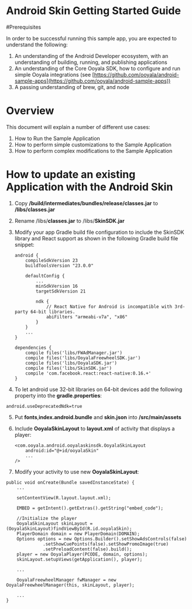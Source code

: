 # Android Skin Getting Started Guide

#Prerequisites

In order to be successful running this sample app, you are expected to understand the following:

  1. An understanding of the Android Developer ecosystem, with an understanding of building, running, and publishing applications
  2. An understanding of the Core Ooyala SDK, how to configure and run simple Ooyala integrations (see [https://github.com/ooyala/android-sample-apps](https://github.com/ooyala/android-sample-apps))
  3. A passing understanding of brew, git, and node

# Overview

This document will explain a number of different use cases:

1. How to Run the Sample Application
2. How to perform simple customizations to the Sample Application
3. How to perform complex modifications to the Sample Application

# How to update an existing Application with the Android Skin

1. Copy **<alice>/build/intermediates/bundles/release/classes.jar** to **<myapp>/libs/classes.jar**

2. Rename <myapp>/libs/**classes.jar** to <myapp>/libs/**SkinSDK.jar**

3. Modify your app Gradle build file configuration to include the SkinSDK library and React support as shown in the following Gradle build file snippet:

    ```
    android {
        compileSdkVersion 23
        buildToolsVersion "23.0.0"

        defaultConfig {
            ...
            minSdkVersion 16
            targetSdkVersion 21
		
            ndk {
                // React Native for Android is incompatible with 3rd-party 64-bit libraries.
                abiFilters "armeabi-v7a", "x86"
            }
        }
        ...
    }

    dependencies {
        compile files('libs/FWAdManager.jar')
        compile files('libs/OoyalaFreewheelSDK.jar')
        compile files('libs/OoyalaSDK.jar')
        compile files('libs/SkinSDK.jar')
        compile 'com.facebook.react:react-native:0.16.+'
    }
    ``` 

4. To let android use 32-bit libraries on 64-bit devices add the following property into the **gradle.properties**:
  ```
  android.useDeprecatedNdk=true
  ```

5. Put **fonts**,**index.android.bundle** and **skin.json** into **<myapp>/src/main/assets**

6. Include **OoyalaSkinLayout** to **layout.xml** of activity that displays a player:

    ```
    <com.ooyala.android.ooyalaskinsdk.OoyalaSkinLayout
        android:id="@+id/ooyalaSkin"
    	...
    />
    ```

7. Modify your activity to use new **OoyalaSkinLayout**:
```
public void onCreate(Bundle savedInstanceState) {
    ...
    
    setContentView(R.layout.layout.xml);

    EMBED = getIntent().getExtras().getString("embed_code");

    //Initialize the player
    OoyalaSkinLayout skinLayout = (OoyalaSkinLayout)findViewById(R.id.ooyalaSkin);
    PlayerDomain domain = new PlayerDomain(DOMAIN);
    Options options = new Options.Builder().setShowAdsControls(false)
              .setShowCuePoints(false).setShowPromoImage(true)
              .setPreloadContent(false).build();
    player = new OoyalaPlayer(PCODE, domain, options);
    skinLayout.setupViews(getApplication(), player);
	
    ...

    OoyalaFreewheelManager fwManager = new OoyalaFreewheelManager(this, skinLayout, player);
	
	...
}
```
